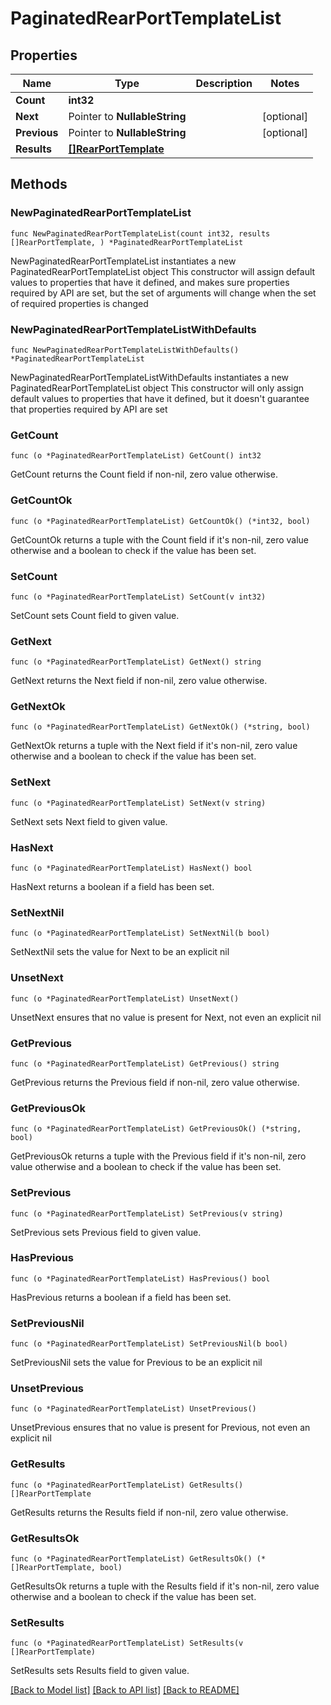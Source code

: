 # PaginatedRearPortTemplateList

## Properties

Name | Type | Description | Notes
------------ | ------------- | ------------- | -------------
**Count** | **int32** |  | 
**Next** | Pointer to **NullableString** |  | [optional] 
**Previous** | Pointer to **NullableString** |  | [optional] 
**Results** | [**[]RearPortTemplate**](RearPortTemplate.md) |  | 

## Methods

### NewPaginatedRearPortTemplateList

`func NewPaginatedRearPortTemplateList(count int32, results []RearPortTemplate, ) *PaginatedRearPortTemplateList`

NewPaginatedRearPortTemplateList instantiates a new PaginatedRearPortTemplateList object
This constructor will assign default values to properties that have it defined,
and makes sure properties required by API are set, but the set of arguments
will change when the set of required properties is changed

### NewPaginatedRearPortTemplateListWithDefaults

`func NewPaginatedRearPortTemplateListWithDefaults() *PaginatedRearPortTemplateList`

NewPaginatedRearPortTemplateListWithDefaults instantiates a new PaginatedRearPortTemplateList object
This constructor will only assign default values to properties that have it defined,
but it doesn't guarantee that properties required by API are set

### GetCount

`func (o *PaginatedRearPortTemplateList) GetCount() int32`

GetCount returns the Count field if non-nil, zero value otherwise.

### GetCountOk

`func (o *PaginatedRearPortTemplateList) GetCountOk() (*int32, bool)`

GetCountOk returns a tuple with the Count field if it's non-nil, zero value otherwise
and a boolean to check if the value has been set.

### SetCount

`func (o *PaginatedRearPortTemplateList) SetCount(v int32)`

SetCount sets Count field to given value.


### GetNext

`func (o *PaginatedRearPortTemplateList) GetNext() string`

GetNext returns the Next field if non-nil, zero value otherwise.

### GetNextOk

`func (o *PaginatedRearPortTemplateList) GetNextOk() (*string, bool)`

GetNextOk returns a tuple with the Next field if it's non-nil, zero value otherwise
and a boolean to check if the value has been set.

### SetNext

`func (o *PaginatedRearPortTemplateList) SetNext(v string)`

SetNext sets Next field to given value.

### HasNext

`func (o *PaginatedRearPortTemplateList) HasNext() bool`

HasNext returns a boolean if a field has been set.

### SetNextNil

`func (o *PaginatedRearPortTemplateList) SetNextNil(b bool)`

 SetNextNil sets the value for Next to be an explicit nil

### UnsetNext
`func (o *PaginatedRearPortTemplateList) UnsetNext()`

UnsetNext ensures that no value is present for Next, not even an explicit nil
### GetPrevious

`func (o *PaginatedRearPortTemplateList) GetPrevious() string`

GetPrevious returns the Previous field if non-nil, zero value otherwise.

### GetPreviousOk

`func (o *PaginatedRearPortTemplateList) GetPreviousOk() (*string, bool)`

GetPreviousOk returns a tuple with the Previous field if it's non-nil, zero value otherwise
and a boolean to check if the value has been set.

### SetPrevious

`func (o *PaginatedRearPortTemplateList) SetPrevious(v string)`

SetPrevious sets Previous field to given value.

### HasPrevious

`func (o *PaginatedRearPortTemplateList) HasPrevious() bool`

HasPrevious returns a boolean if a field has been set.

### SetPreviousNil

`func (o *PaginatedRearPortTemplateList) SetPreviousNil(b bool)`

 SetPreviousNil sets the value for Previous to be an explicit nil

### UnsetPrevious
`func (o *PaginatedRearPortTemplateList) UnsetPrevious()`

UnsetPrevious ensures that no value is present for Previous, not even an explicit nil
### GetResults

`func (o *PaginatedRearPortTemplateList) GetResults() []RearPortTemplate`

GetResults returns the Results field if non-nil, zero value otherwise.

### GetResultsOk

`func (o *PaginatedRearPortTemplateList) GetResultsOk() (*[]RearPortTemplate, bool)`

GetResultsOk returns a tuple with the Results field if it's non-nil, zero value otherwise
and a boolean to check if the value has been set.

### SetResults

`func (o *PaginatedRearPortTemplateList) SetResults(v []RearPortTemplate)`

SetResults sets Results field to given value.



[[Back to Model list]](../README.md#documentation-for-models) [[Back to API list]](../README.md#documentation-for-api-endpoints) [[Back to README]](../README.md)


